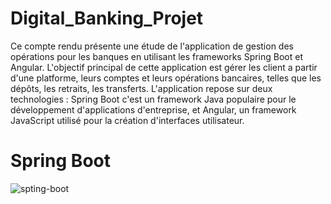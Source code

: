 # Digital_Banking_Projet
Ce compte rendu présente une étude de l'application de gestion des opérations pour les banques 
en utilisant les frameworks Spring Boot et Angular.
L'objectif principal de cette application est gérer les client a partir d'une platforme, 
leurs comptes et leurs opérations bancaires, telles que les dépôts, les retraits, les transferts.
L'application repose sur deux technologies : Spring Boot c'est un framework Java populaire pour le développement d'applications d'entreprise, 
et Angular, un framework JavaScript utilisé pour la création d'interfaces utilisateur.
# Spring Boot
![spting-boot](https://github.com/othmanetozy/Digital_Banking_Projet/assets/92949683/cf0a4e23-918f-4a53-97f9-3440838d8dc7)
